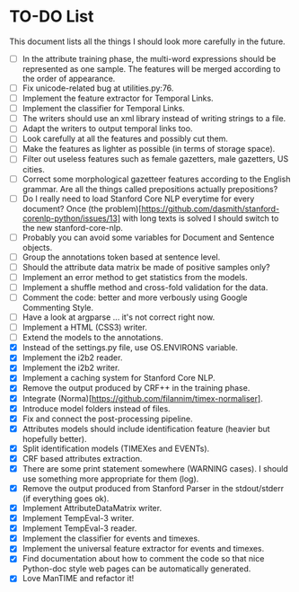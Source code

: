 TO-DO List
=======

This document lists all the things I should look more carefully in the future.

- [ ] In the attribute training phase, the multi-word expressions should be
represented as one sample. The features will be merged according to the order
of appearance.
- [ ] Fix unicode-related bug at utilities.py:76.
- [ ] Implement the feature extractor for Temporal Links.
- [ ] Implement the classifier for Temporal Links.
- [ ] The writers should use an xml library instead of writing strings to a file.
- [ ] Adapt the writers to output temporal links too.
- [ ] Look carefully at all the features and possibly cut them.
- [ ] Make the features as lighter as possible (in terms of storage space).
- [ ] Filter out useless features such as female gazetters, male gazetters, US cities.
- [ ] Correct some morphological gazetteer features according to the English grammar. Are all the things called prepositions actually prepositions?
- [ ] Do I really need to load Stanford Core NLP everytime for every document? Once (the problem)[https://github.com/dasmith/stanford-corenlp-python/issues/13] with long texts is solved I should switch to the new stanford-core-nlp.
- [ ] Probably you can avoid some variables for Document and Sentence objects.
- [ ] Group the annotations token based at sentence level.
- [ ] Should the attribute data matrix be made of positive samples only?
- [ ] Implement an error method to get statistics from the models.
- [ ] Implement a shuffle method and cross-fold validation for the data.
- [ ] Comment the code: better and more verbously using Google Commenting Style.
- [ ] Have a look at argparse ... it's not correct right now.
- [ ] Implement a HTML (CSS3) writer.
- [ ] Extend the models to the annotations. 
- [x] Instead of the settings.py file, use OS.ENVIRONS variable.
- [x] Implement the i2b2 reader.
- [x] Implement the i2b2 writer.
- [x] Implement a caching system for Stanford Core NLP.
- [x] Remove the output produced by CRF++ in the training phase.
- [x] Integrate (Norma)[https://github.com/filannim/timex-normaliser].
- [x] Introduce model folders instead of files.
- [x] Fix and connect the post-processing pipeline.
- [x] Attributes models should include identification feature (heavier but hopefully better).
- [x] Split identification models (TIMEXes and EVENTs).
- [x] CRF based attributes extraction.
- [x] There are some print statement somewhere (WARNING cases). I should use
  something more appropriate for them (log).
- [x] Remove the output produced from Stanford Parser in the stdout/stderr (if
  everything goes ok).
- [x] Implement AttributeDataMatrix writer.  
- [x] Implement TempEval-3 writer.
- [x] Implement TempEval-3 reader.
- [x] Implement the classifier for events and timexes.
- [x] Implement the universal feature extractor for events and timexes.
- [x] Find documentation about how to comment the code so that nice Python-doc
  style web pages can be automatically generated.
- [x] Love ManTIME and refactor it!
